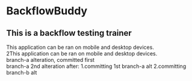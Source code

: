 # BackflowBuddy

<h2>This is a backflow testing trainer</h2>

<div>This application can be ran on mobile and desktop devices.</div>
<div>2This application can be ran on mobile and desktop devices.</div>

<div>branch-a alteration, committed first</div>
<div>branch-a 2nd alteration after: 1.committing 1st branch-a alt 2.committing branch-b alt</div> 

